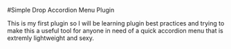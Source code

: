 #Simple Drop Accordion Menu Plugin

This is my first plugin so I will be learning plugin best practices and trying to make this a useful tool for anyone in need of a quick accordion menu that is extremly lightweight and sexy.